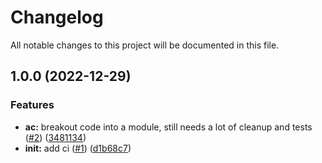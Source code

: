 # Changelog

All notable changes to this project will be documented in this file.

## 1.0.0 (2022-12-29)


### Features

* **ac:** breakout code into a module, still needs a lot of cleanup and tests ([#2](https://github.com/alistairpialek/airtouch4-go/issues/2)) ([3481134](https://github.com/alistairpialek/airtouch4-go/commit/3481134ce857a0f5a8f2e6ac0c41ee39d593a88f))
* **init:** add ci ([#1](https://github.com/alistairpialek/airtouch4-go/issues/1)) ([d1b68c7](https://github.com/alistairpialek/airtouch4-go/commit/d1b68c76fb71d330c8b9f49f30f426e998efe211))
